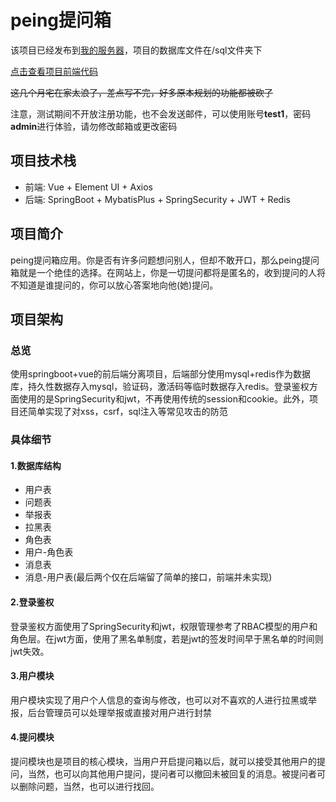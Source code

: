 # peing提问箱

该项目已经发布到[我的服务器](http://106.14.209.11/#/)，项目的数据库文件在/sql文件夹下

[点击查看项目前端代码](https://github.com/forestlinji/peing-qd)

~~这几个月宅在家太浪了，差点写不完，好多原本规划的功能都被砍了~~

注意，测试期间不开放注册功能，也不会发送邮件，可以使用账号**test1**，密码**admin**进行体验，请勿修改邮箱或更改密码

## 项目技术栈

- 前端: Vue + Element UI + Axios
- 后端: SpringBoot + MybatisPlus + SpringSecurity + JWT + Redis

## 项目简介

peing提问箱应用。你是否有许多问题想问别人，但却不敢开口，那么peing提问箱就是一个绝佳的选择。在网站上，你是一切提问都将是匿名的，收到提问的人将不知道是谁提问的，你可以放心答案地向他(她)提问。

## 项目架构

### 总览

使用springboot+vue的前后端分离项目，后端部分使用mysql+redis作为数据库，持久性数据存入mysql，验证码，激活码等临时数据存入redis。登录鉴权方面使用的是SpringSecurity和jwt，不再使用传统的session和cookie。此外，项目还简单实现了对xss，csrf，sql注入等常见攻击的防范

### 具体细节

#### 1.数据库结构

- 用户表
- 问题表
- 举报表
- 拉黑表
- 角色表
- 用户-角色表
- 消息表
- 消息-用户表(最后两个仅在后端留了简单的接口，前端并未实现)

#### 2.登录鉴权

登录鉴权方面使用了SpringSecurity和jwt，权限管理参考了RBAC模型的用户和角色层。在jwt方面，使用了黑名单制度，若是jwt的签发时间早于黑名单的时间则jwt失效。

#### 3.用户模块

用户模块实现了用户个人信息的查询与修改，也可以对不喜欢的人进行拉黑或举报，后台管理员可以处理举报或直接对用户进行封禁

#### 4.提问模块

提问模块也是项目的核心模块，当用户开启提问箱以后，就可以接受其他用户的提问，当然，也可以向其他用户提问，提问者可以撤回未被回复的消息。被提问者可以删除问题，当然，也可以进行找回。
